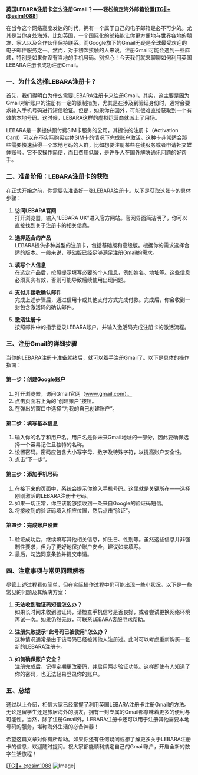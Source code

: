 **英国LEBARA注册卡怎么注册Gmail？——轻松搞定海外邮箱设置[[TG💪+ @esim1088](https://t.me/s/esim1088)]**

在当今这个网络高度发达的时代，拥有一个属于自己的电子邮箱是必不可少的。尤其是当你身处海外，比如英国，一个国际化的邮箱能让你更方便地与世界各地的朋友、家人以及合作伙伴保持联系。而Google旗下的Gmail无疑是全球最受欢迎的电子邮件服务之一。然而，对于初次接触的人来说，注册Gmail可能会遇到一些麻烦，特别是如果你没有当地的手机号码。别担心！今天我们就来聊聊如何利用英国LEBARA注册卡成功注册Gmail。

### **一、为什么选择LEBARA注册卡？**

首先，我们得明白为什么需要LEBARA注册卡来注册Gmail。其实，这主要是因为Gmail对新账户的注册有一定的限制措施，尤其是在涉及到验证身份时，通常会要求输入手机号码进行短信验证。但是，如果你在国外，可能很难直接获取到一个有效的本地号码。这时候，LEBARA这样的虚拟运营商就派上了用场。

LEBARA是一家提供预付费SIM卡服务的公司，其提供的注册卡（Activation Card）可以在不实际购买实体SIM卡的情况下完成账户激活。这种卡非常适合那些需要快速获得一个本地号码的人群，比如想要注册某些在线服务或者申请社交媒体账号。它不仅操作简便，而且费用低廉，是许多人在国外解决通讯问题的好帮手。

### **二、准备阶段：LEBARA注册卡的获取**

在正式开始之前，你需要先准备好一张LEBARA注册卡。以下是获取这张卡的具体步骤：

1. **访问LEBARA官网**  
   打开浏览器，输入“LEBARA UK”进入官方网站。官网界面简洁明了，你可以直接找到关于注册卡的相关信息。

2. **选择适合的产品**  
   LEBARA提供多种类型的注册卡，包括基础版和高级版。根据你的需求选择合适的版本。一般来说，基础版已经足够满足注册Gmail的需求。

3. **填写个人信息**  
   在选定产品后，按照提示填写必要的个人信息，例如姓名、地址等。这些信息必须真实有效，否则可能导致后续使用出现问题。

4. **支付并接收确认邮件**  
   完成上述步骤后，通过信用卡或其他支付方式完成付款。完成后，你会收到一封包含激活码的确认邮件。

5. **激活注册卡**  
   按照邮件中的指示登录LEBARA账户，并输入激活码完成注册卡的激活流程。

### **三、注册Gmail的详细步骤**

当你的LEBARA注册卡准备就绪后，就可以着手注册Gmail了。以下是具体的操作指南：

#### **第一步：创建Google账户**
1. 打开浏览器，访问Gmail官网（www.gmail.com）。
2. 点击页面右上角的“创建账户”按钮。
3. 在弹出的窗口中选择“为我的自己创建账户”。

#### **第二步：填写基本信息**
1. 输入你的名字和用户名。用户名是你未来Gmail地址的一部分，因此要确保选择一个容易记住且独特的名称。
2. 设置密码。密码应包含大小写字母、数字及特殊字符，以提高账户安全性。
3. 点击“下一步”。

#### **第三步：添加手机号码**
1. 在接下来的页面中，系统会提示你输入手机号码。这里就是关键所在——选择刚刚激活的LEBARA注册卡号码。
2. 如果一切正常，你应该能够接收到一条来自Google的验证码短信。
3. 将接收到的验证码填入相应位置，然后点击“验证”。

#### **第四步：完成账户设置**
1. 验证成功后，继续填写其他相关信息，如生日、性别等。虽然这些信息并非强制性要求，但为了更好地保护账户安全，建议如实填写。
2. 最后，勾选同意条款并提交申请。

### **四、注意事项与常见问题解答**

尽管上述过程看似简单，但在实际操作过程中仍可能出现一些小状况。以下是一些常见的问题及其解决方案：

1. **无法收到验证码短信怎么办？**  
   如果长时间未收到验证码，请检查手机信号是否良好，或者尝试更换网络环境再试一次。如果仍然无效，可联系LEBARA客服寻求帮助。

2. **注册失败提示“此号码已被使用”怎么办？**  
   这种情况通常是由于该号码已经被其他人注册过。此时可以考虑重新购买一张新的LEBARA注册卡。

3. **如何确保账户安全？**  
   注册完成后，记得定期更改密码，并启用两步验证功能。这样即使有人知道了你的密码，也无法轻易登录你的账户。

### **五、总结**

通过以上介绍，相信大家已经掌握了利用英国LEBARA注册卡注册Gmail的方法。无论是留学生还是旅居海外的朋友，拥有一封专属的Gmail都意味着更多的便利与可能性。当然，除了注册Gmail外，LEBARA注册卡还可以用于注册其他需要本地号码的服务，堪称海外生活的必备神器！

希望这篇文章对你有所帮助。如果你还有任何疑问或想了解更多关于LEBARA注册卡的信息，欢迎随时提问。祝大家都能顺利搞定自己的Gmail账户，开启全新的数字生活旅程！

[[TG💪+ @esim1088](https://t.me/s/esim1088) ![Image](https://i.postimg.cc/4NQfJmqS/Snipaste-2025-05-13-00-14-12.png)]